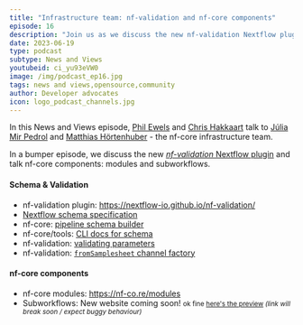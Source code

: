 ```yaml
---
title: "Infrastructure team: nf-validation and nf-core components"
episode: 16
description: "Join us as we discuss the new nf-validation Nextflow plugin and talk nf-core components: modules and subworkflows."
date: 2023-06-19
type: podcast
subtype: News and Views
youtubeid: ci_yu93eVW0
image: /img/podcast_ep16.jpg
tags: news and views,opensource,community
author: Developer advocates
icon: logo_podcast_channels.jpg
---
```


In this News and Views episode, [Phil Ewels](https://twitter.com/tallphil) and [Chris Hakkaart](https://twitter.com/chris_hakk) talk to [Júlia Mir Pedrol](https://twitter.com/juliamirpedrol) and [Matthias Hörtenhuber](https://github.com/mashehu/) - the nf-core infrastructure team.

<!-- end-archive-description -->

In a bumper episode, we discuss the new [_nf-validation_ Nextflow plugin](https://nextflow-io.github.io/nf-validation/) and talk nf-core components: modules and subworkflows.

#### Schema & Validation

* nf-validation plugin: <https://nextflow-io.github.io/nf-validation/>
* [Nextflow schema specification](https://nextflow-io.github.io/nf-validation/nextflow_schema/nextflow_schema_specification/)
* nf-core: [pipeline schema builder](https://nf-co.re/pipeline_schema_builder)
* nf-core/tools: [CLI docs for schema](https://nf-co.re/tools/#pipeline-schema)
* nf-validation: [validating parameters](https://nextflow-io.github.io/nf-validation/parameters/validation/)
* nf-validation: [`fromSamplesheet` channel factory](https://nextflow-io.github.io/nf-validation/samplesheets/fromSamplesheet/)

#### nf-core components

* nf-core modules: https://nf-co.re/modules
* Subworkflows: New website coming soon! <small>ok fine [here's the preview](https://astro--nf-core.netlify.app/subworkflows/) _(link will break soon / expect buggy behaviour)_</small>
